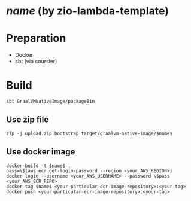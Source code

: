 # $name$ (by zio-lambda-template)

# Preparation

- Docker
- sbt (via coursier)

# Build

```shell
sbt GraalVMNativeImage/packageBin
```

## Use zip file

```shell
zip -j upload.zip bootstrap target/graalvm-native-image/$name$
```

## Use docker image

```shell
docker build -t $name$ .
pass=\$(aws ecr get-login-password --region <your_AWS_REGION>)
docker login --username <your_AWS_USERNAME> --password \$pass <your_AWS_ECR_REPO>
docker tag $name$ <your-particular-ecr-image-repository>:<your-tag>
docker push <your-particular-ecr-image-repository>:<your-tag>
```
